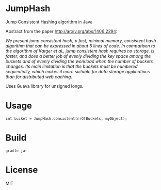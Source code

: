 JumpHash
========

Jump Consistent Hashing algorithm in Java

Abstract from the paper http://arxiv.org/abs/1406.2294:

*We present jump consistent hash, a fast, minimal memory, consistent hash algorithm that can be expressed in about 5 lines of code. In comparison to the algorithm of Karger et al., jump consistent hash requires no storage, is faster, and does a better job of evenly dividing the key space among the buckets and of evenly dividing the workload when the number of buckets changes. Its main limitation is that the buckets must be numbered sequentially, which makes it more suitable for data storage applications than for distributed web caching.*

Uses Guava library for unsigned longs.

Usage
=====

    int bucket = JumpHash.consistent(nrOfBuckets, myObject);
    
Build
=====

    gradle jar
    

License
=======

MIT
